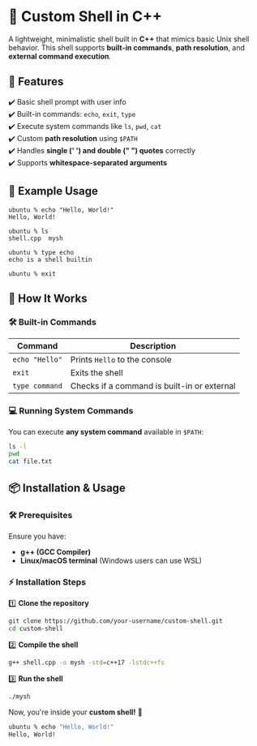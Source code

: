 # 🚀 Custom Shell in C++

A lightweight, minimalistic shell built in **C++** that mimics basic Unix shell behavior. This shell supports **built-in commands**, **path resolution**, and **external command execution**.

## 🔹 Features
✔️ Basic shell prompt with user info  
✔️ Built-in commands: `echo`, `exit`, `type`  
✔️ Execute system commands like `ls`, `pwd`, `cat`  
✔️ Custom **path resolution** using `$PATH`  
✔️ Handles **single (' ') and double (" ") quotes** correctly  
✔️ Supports **whitespace-separated arguments**  

## 📌 Example Usage

``` shell
ubuntu % echo "Hello, World!"
Hello, World!

ubuntu % ls
shell.cpp  mysh

ubuntu % type echo
echo is a shell builtin

ubuntu % exit
```

## 📌 How It Works

### 🛠 Built-in Commands
| Command           | Description                                      |
|------------------|--------------------------------------------------|
| `echo "Hello"`   | Prints `Hello` to the console                    |
| `exit`          | Exits the shell                                   |
| `type command`  | Checks if a command is built-in or external       |

### 💻 Running System Commands
You can execute **any system command** available in `$PATH`:
```sh
ls -l
pwd
cat file.txt
```
## 📦 Installation & Usage

### 🛠 Prerequisites
Ensure you have:
- **g++ (GCC Compiler)**
- **Linux/macOS terminal** (Windows users can use WSL)

### ⚡ Installation Steps

1️⃣ **Clone the repository**  
```sh
git clone https://github.com/your-username/custom-shell.git
cd custom-shell
```

2️⃣ **Compile the shell**  
```sh
g++ shell.cpp -o mysh -std=c++17 -lstdc++fs
```

3️⃣ **Run the shell**  
```sh
./mysh
```

Now, you're inside your **custom shell!** 🎉  
```sh
ubuntu % echo "Hello, World!"
Hello, World!
```

